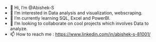 - 👋 Hi, I’m @Abishek-S
- 👀 I’m interested in Data analysis and visualization, webscraping.
- 🌱 I’m currently learning SQL, Excel and PowerBI.
- 💞️ I’m looking to collaborate on cool projects which involves Data to analyze.
- 📫 How to reach me : https://www.linkedin.com/in/abishek-s-81001/

<!---
Abishek-Suresh/Abishek-Suresh is a ✨ special ✨ repository because its `README.md` (this file) appears on your GitHub profile.
You can click the Preview link to take a look at your changes.
--->
